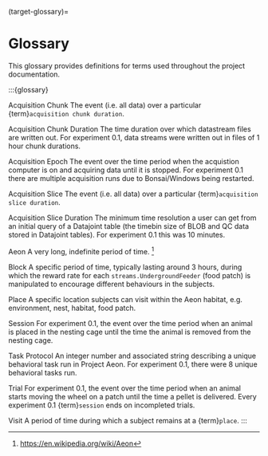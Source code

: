 (target-glossary)=
# Glossary

This glossary provides definitions for terms used throughout the project documentation.

:::{glossary}

Acquisition Chunk
    The event (i.e. all data) over a particular {term}`acquisition chunk duration`.

Acquisition Chunk Duration
    The time duration over which datastream files are written out. For experiment 0.1, data streams were written out in files of 1 hour chunk durations.

Acquisition Epoch
    The event over the time period when the acquistion computer is on and acquiring data until it is stopped. For experiment 0.1 there are multiple acquisition runs due to Bonsai/Windows being restarted.

Acquisition Slice
    The event (i.e. all data) over a particular {term}`acquisition slice duration`.

Acquisition Slice Duration
    The minimum time resolution a user can get from an initial query of a Datajoint table (the timebin size of BLOB and QC data stored in Datajoint tables). For experiment 0.1 this was 10 minutes.

Aeon
    A very long, indefinite period of time. [^1]

Block
    A specific period of time, typically lasting around 3 hours, during which the reward rate for each `streams.UndergroundFeeder` (food patch) is manipulated to encourage different behaviours in the subjects.

Place
    A specific location subjects can visit within the Aeon habitat, e.g. environment, nest, habitat, food patch.

Session
    For experiment 0.1, the event over the time period when an animal is placed in the nesting cage until the time the animal is removed from the nesting cage.

Task Protocol
    An integer number and associated string describing a unique behavioral task run in Project Aeon. For experiment 0.1, there were 8 unique behavioral tasks run.

Trial
    For experiment 0.1, the event over the time period when an animal starts moving the wheel on a patch until the time a pellet is delivered. Every experiment 0.1 {term}`session` ends on incompleted trials.

Visit
    A period of time during which a subject remains at a {term}`place`.
:::

[^1]: https://en.wikipedia.org/wiki/Aeon